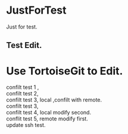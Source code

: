 # JustForTest
Just for test.
## Test Edit.

# Use TortoiseGit to Edit.
confilt test 1 ,   
confilt test 2,   
confilt test 3, local ,confilt with remote.   
confilt test 3,   
confilt test 4, local modify second.   
conflit test 5, remote modify first.   
update ssh test.
